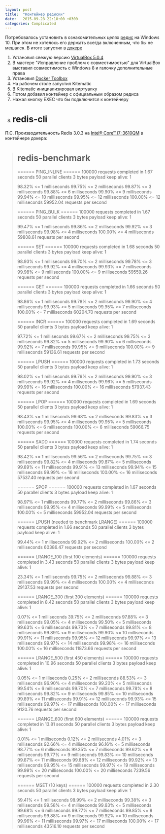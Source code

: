 ```yaml
---
layout: post
title:  "Контейнер редиски"
date:   2015-09-28 22:18:00 +0300
categories: Complicated
---
```


Потребовалось установить в ознакомительных целях [редис](http://redis.io/) на Windows 10. При этом не хотелось его держать всегда включенным, что бы не мешался. В итоге запустил в [докере](https://www.docker.com/)

1. Установил свежую версию [VirtualBox 5.0.4](https://www.virtualbox.org/wiki/Downloads)
2. В мастере "Исправление проблем с совместимостью" для VirtualBox выставил совместимость с Windows 8 и галочку дополнительные права
3. Установил [Docker Toolbox](https://www.docker.com/toolbox)
4. На рабочем столе запустил Kitematic
5. В Kitematic инициализировал виртуалку
6. Потом добавил контейнер с официальным образом редиса
7. Нажал кнопку EXEC что бы подключится к контейнеру
8. # redis-cli

П.С. Производительность Redis 3.0.3 на [Intel® Core™ i7-3610QM](http://ark.intel.com/ru/products/64899) в контейнере докера:

> # redis-benchmark
> ====== PING_INLINE ======
>   100000 requests completed in 1.67 seconds
>   50 parallel clients
>   3 bytes payload
>   keep alive: 1
> 
> 98.32% <= 1 milliseconds
> 99.75% <= 2 milliseconds
> 99.87% <= 3 milliseconds
> 99.88% <= 6 milliseconds
> 99.90% <= 9 milliseconds
> 99.94% <= 10 milliseconds
> 99.95% <= 12 milliseconds
> 100.00% <= 12 milliseconds
> 59952.04 requests per second
> 
> ====== PING_BULK ======
>   100000 requests completed in 1.67 seconds
>   50 parallel clients
>   3 bytes payload
>   keep alive: 1
> 
> 99.47% <= 1 milliseconds
> 99.86% <= 2 milliseconds
> 99.92% <= 3 milliseconds
> 99.98% <= 4 milliseconds
> 100.00% <= 4 milliseconds
> 59808.61 requests per second
> 
> ====== SET ======
>   100000 requests completed in 1.68 seconds
>   50 parallel clients
>   3 bytes payload
>   keep alive: 1
> 
> 98.93% <= 1 milliseconds
> 99.70% <= 2 milliseconds
> 99.78% <= 3 milliseconds
> 99.92% <= 4 milliseconds
> 99.93% <= 7 milliseconds
> 99.98% <= 9 milliseconds
> 100.00% <= 9 milliseconds
> 59559.26 requests per second
> 
> ====== GET ======
>   100000 requests completed in 1.66 seconds
>   50 parallel clients
>   3 bytes payload
>   keep alive: 1
> 
> 98.86% <= 1 milliseconds
> 99.78% <= 2 milliseconds
> 99.90% <= 4 milliseconds
> 99.93% <= 5 milliseconds
> 99.95% <= 7 milliseconds
> 100.00% <= 7 milliseconds
> 60204.70 requests per second
> 
> ====== INCR ======
>   100000 requests completed in 1.69 seconds
>   50 parallel clients
>   3 bytes payload
>   keep alive: 1
> 
> 97.72% <= 1 milliseconds
> 99.67% <= 2 milliseconds
> 99.75% <= 3 milliseconds
> 99.82% <= 5 milliseconds
> 99.90% <= 6 milliseconds
> 99.92% <= 7 milliseconds
> 99.95% <= 9 milliseconds
> 100.00% <= 9 milliseconds
> 59136.61 requests per second
> 
> ====== LPUSH ======
>   100000 requests completed in 1.73 seconds
>   50 parallel clients
>   3 bytes payload
>   keep alive: 1
> 
> 98.02% <= 1 milliseconds
> 99.79% <= 2 milliseconds
> 99.90% <= 3 milliseconds
> 99.92% <= 4 milliseconds
> 99.96% <= 5 milliseconds
> 99.99% <= 16 milliseconds
> 100.00% <= 16 milliseconds
> 57937.43 requests per second
> 
> ====== LPOP ======
>   100000 requests completed in 1.69 seconds
>   50 parallel clients
>   3 bytes payload
>   keep alive: 1
> 
> 98.43% <= 1 milliseconds
> 99.68% <= 2 milliseconds
> 99.83% <= 3 milliseconds
> 99.95% <= 4 milliseconds
> 99.95% <= 5 milliseconds
> 100.00% <= 6 milliseconds
> 100.00% <= 6 milliseconds
> 59066.75 requests per second
> 
> ====== SADD ======
>   100000 requests completed in 1.74 seconds
>   50 parallel clients
>   3 bytes payload
>   keep alive: 1
> 
> 98.42% <= 1 milliseconds
> 99.56% <= 2 milliseconds
> 99.75% <= 3 milliseconds
> 99.82% <= 4 milliseconds
> 99.87% <= 5 milliseconds
> 99.89% <= 11 milliseconds
> 99.91% <= 13 milliseconds
> 99.94% <= 15 milliseconds
> 99.99% <= 16 milliseconds
> 100.00% <= 16 milliseconds
> 57537.40 requests per second
> 
> ====== SPOP ======
>   100000 requests completed in 1.67 seconds
>   50 parallel clients
>   3 bytes payload
>   keep alive: 1
> 
> 98.97% <= 1 milliseconds
> 99.77% <= 2 milliseconds
> 99.86% <= 3 milliseconds
> 99.95% <= 4 milliseconds
> 99.99% <= 5 milliseconds
> 100.00% <= 5 milliseconds
> 59952.04 requests per second
> 
> ====== LPUSH (needed to benchmark LRANGE) ======
>   100000 requests completed in 1.66 seconds
>   50 parallel clients
>   3 bytes payload
>   keep alive: 1
> 
> 99.44% <= 1 milliseconds
> 99.92% <= 2 milliseconds
> 100.00% <= 2 milliseconds
> 60386.47 requests per second
> 
> ====== LRANGE_100 (first 100 elements) ======
>   100000 requests completed in 3.43 seconds
>   50 parallel clients
>   3 bytes payload
>   keep alive: 1
> 
> 23.34% <= 1 milliseconds
> 99.75% <= 2 milliseconds
> 99.88% <= 3 milliseconds
> 99.99% <= 4 milliseconds
> 100.00% <= 4 milliseconds
> 29137.53 requests per second
> 
> ====== LRANGE_300 (first 300 elements) ======
>   100000 requests completed in 8.42 seconds
>   50 parallel clients
>   3 bytes payload
>   keep alive: 1
> 
> 0.07% <= 1 milliseconds
> 39.75% <= 2 milliseconds
> 97.88% <= 3 milliseconds
> 99.05% <= 4 milliseconds
> 99.50% <= 5 milliseconds
> 99.63% <= 6 milliseconds
> 99.73% <= 7 milliseconds
> 99.81% <= 8 milliseconds
> 99.89% <= 9 milliseconds
> 99.90% <= 10 milliseconds
> 99.91% <= 11 milliseconds
> 99.95% <= 12 milliseconds
> 99.97% <= 13 milliseconds
> 99.97% <= 14 milliseconds
> 99.98% <= 16 milliseconds
> 100.00% <= 16 milliseconds
> 11873.66 requests per second
> 
> ====== LRANGE_500 (first 450 elements) ======
>   100000 requests completed in 10.96 seconds
>   50 parallel clients
>   3 bytes payload
>   keep alive: 1
> 
> 0.05% <= 1 milliseconds
> 0.25% <= 2 milliseconds
> 88.53% <= 3 milliseconds
> 96.90% <= 4 milliseconds
> 99.20% <= 5 milliseconds
> 99.54% <= 6 milliseconds
> 99.70% <= 7 milliseconds
> 99.78% <= 8 milliseconds
> 99.82% <= 9 milliseconds
> 99.85% <= 10 milliseconds
> 99.89% <= 11 milliseconds
> 99.91% <= 12 milliseconds
> 99.93% <= 15 milliseconds
> 99.97% <= 17 milliseconds
> 100.00% <= 17 milliseconds
> 9120.76 requests per second
> 
> ====== LRANGE_600 (first 600 elements) ======
>   100000 requests completed in 13.81 seconds
>   50 parallel clients
>   3 bytes payload
>   keep alive: 1
> 
> 0.01% <= 1 milliseconds
> 0.12% <= 2 milliseconds
> 4.01% <= 3 milliseconds
> 92.66% <= 4 milliseconds
> 96.16% <= 5 milliseconds
> 98.77% <= 6 milliseconds
> 99.35% <= 7 milliseconds
> 99.62% <= 8 milliseconds
> 99.77% <= 9 milliseconds
> 99.83% <= 10 milliseconds
> 99.87% <= 11 milliseconds
> 99.88% <= 12 milliseconds
> 99.92% <= 13 milliseconds
> 99.95% <= 15 milliseconds
> 99.97% <= 19 milliseconds
> 99.99% <= 20 milliseconds
> 100.00% <= 20 milliseconds
> 7239.56 requests per second
> 
> ====== MSET (10 keys) ======
>   100000 requests completed in 2.30 seconds
>   50 parallel clients
>   3 bytes payload
>   keep alive: 1
> 
> 59.41% <= 1 milliseconds
> 98.99% <= 2 milliseconds
> 99.38% <= 3 milliseconds
> 99.58% <= 4 milliseconds
> 99.63% <= 5 milliseconds
> 99.68% <= 6 milliseconds
> 99.77% <= 7 milliseconds
> 99.85% <= 8 milliseconds
> 99.88% <= 9 milliseconds
> 99.92% <= 10 milliseconds
> 99.96% <= 11 milliseconds
> 99.97% <= 17 milliseconds
> 100.00% <= 17 milliseconds
> 43516.10 requests per second